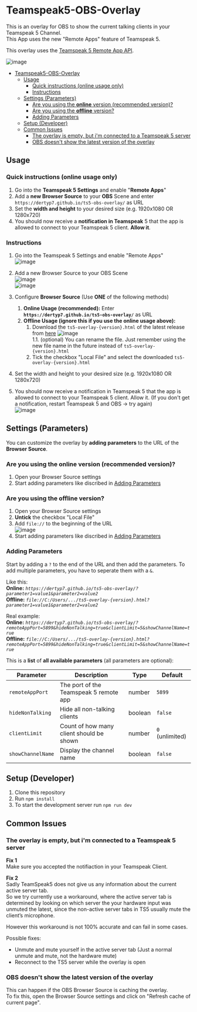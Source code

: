 # Teamspeak5-OBS-Overlay

This is an overlay for OBS to show the current talking clients in your Teamspeak 5 Channel.  
This App uses the new "Remote Apps" feature of Teamspeak 5.

This overlay uses the [Teamspeak 5 Remote App API](https://github.com/DerTyp7/react-ts5-remote-app-api).

![image](https://github.com/DerTyp7/ts5-obs-overlay/assets/76851529/d0ab06f2-1a36-479d-826f-bd4bd3d405b7)

- [Teamspeak5-OBS-Overlay](#teamspeak5-obs-overlay)
  - [Usage](#usage)
    - [Quick instructions (online usage only)](#quick-instructions-online-usage-only)
    - [Instructions](#instructions)
  - [Settings (Parameters)](#settings-parameters)
    - [Are you using the **online** version (recommended version)?](#are-you-using-the-online-version-recommended-version)
    - [Are you using the **offline** version?](#are-you-using-the-offline-version)
    - [Adding Parameters](#adding-parameters)
  - [Setup (Developer)](#setup-developer)
  - [Common Issues](#common-issues)
    - [The overlay is empty, but i'm connected to a Teamspeak 5 server](#the-overlay-is-empty-but-im-connected-to-a-teamspeak-5-server)
    - [OBS doesn't show the latest version of the overlay](#obs-doesnt-show-the-latest-version-of-the-overlay)

## Usage

### Quick instructions (online usage only)

1. Go into the **Teamspeak 5 Settings** and enable "**Remote Apps**"
2. Add a **new Browser Source** to your **OBS** Scene and enter `https://dertyp7.github.io/ts5-obs-overlay/` as URL
3. Set the **width and height** to your desired size (e.g. 1920x1080 OR 1280x720)
4. You should now receive a **notification in Teamspeak** 5 that the app is allowed to connect to your Teamspeak 5 client. **Allow it**.

### Instructions

1. Go into the Teamspeak 5 Settings and enable "Remote Apps"  
   ![image](https://github.com/DerTyp7/ts5-obs-overlay/assets/76851529/b31bc553-fde2-46ab-b07c-d3c81339cc7d)

2. Add a new Browser Source to your OBS Scene  
   ![image](https://github.com/DerTyp7/ts5-obs-overlay/assets/76851529/0198b468-bb96-4b65-bdd4-3d6bb3ef7d25)  
   ![image](https://github.com/DerTyp7/ts5-obs-overlay/assets/76851529/58ad399f-5344-456f-b243-6e267b489fd5)

3. Configure **Browser Source** (Use **ONE** of the following methods)

   1. **Online Usage (recommended):** Enter **`https://dertyp7.github.io/ts5-obs-overlay/`** as URL
   2. **Offline Usage (ignore this if you use the online usage above):**
      1. Download the `ts5-overlay-{version}.html` of the latest release from [here](https://github.com/DerTyp7/ts5-obs-overlay/releases/latest)
         ![image](https://github.com/DerTyp7/ts5-obs-overlay/assets/76851529/04dc3a66-c493-429b-b4ae-44bade473ad6)  
         1.1. (optional) You can rename the file. Just remember using the new file name in the future instead of `ts5-overlay-{version}.html`
      2. Tick the checkbox "Local File" and select the downloaded `ts5-overlay-{version}.html`

4. Set the width and height to your desired size (e.g. 1920x1080 OR 1280x720)
5. You should now receive a notification in Teamspeak 5 that the app is allowed to connect to your Teamspeak 5 client. Allow it. (If you don't get a notification, restart Teamspeak 5 and OBS -> try again)  
   ![image](https://github.com/DerTyp7/ts5-obs-overlay/assets/76851529/40faa435-e128-415f-98eb-a9e8809e8f65)

## Settings (Parameters)

You can customize the overlay by **adding parameters** to the URL of the **Browser Source**.

### Are you using the **online** version (recommended version)?

1. Open your Browser Source settings
2. Start adding parameters like discribed in [Adding Parameters](#adding-parameters)

### Are you using the **offline** version?

1. Open your Browser Source settings
2. **Untick** the checkbox "Local File"
3. Add `file://` to the beginning of the URL  
   ![image](https://github.com/DerTyp7/ts5-obs-overlay/assets/76851529/87985b4c-4397-4681-9635-239d1e382c24)
4. Start adding parameters like discribed in [Adding Parameters](#adding-parameters)

### Adding Parameters

Start by adding a `?` to the end of the URL and then add the parameters.
To add multiple parameters, you have to seperate them with a `&`.

Like this:  
**Online:** _`https://dertyp7.github.io/ts5-obs-overlay/?parameter1=value1&parameter2=value2`_  
**Offline:** _`file://C:/Users/.../ts5-overlay-{version}.html?parameter1=value1&parameter2=value2`_

Real example:  
**Online:** _`https://dertyp7.github.io/ts5-obs-overlay/?remoteAppPort=5899&hideNonTalking=true&clientLimit=5&showChannelName=true`_  
**Offline:** _`file://C:/Users/.../ts5-overlay-{version}.html?remoteAppPort=5899&hideNonTalking=true&clientLimit=5&showChannelName=true`_

This is a **list** of **all available parameters** (all parameters are optional):

| Parameter         | Description                              | Type    | Default         |
| ----------------- | ---------------------------------------- | ------- | --------------- |
| `remoteAppPort`   | The port of the Teamspeak 5 remote app   | number  | `5899`          |
| `hideNonTalking`  | Hide all non-talking clients             | boolean | `false`         |
| `clientLimit`     | Count of how many client should be shown | number  | `0` (unlimited) |
| `showChannelName` | Display the channel name                 | boolean | `false`         |

## Setup (Developer)

1. Clone this repository
2. Run `npm install`
3. To start the development server run `npm run dev`

## Common Issues

### The overlay is empty, but i'm connected to a Teamspeak 5 server
**Fix 1**  
Make sure you accepted the notifiaction in your Teamspeak Client.

**Fix 2**  
Sadly TeamSpeak5 does not give us any information about the current active server tab.  
So we try currently use a workaround, where the active server tab is determined by looking on which server the your hardware input was unmuted the latest, since the non-active server tabs in TS5 usually mute the client’s microphone.

However this workaround is not 100% accurate and can fail in some cases.

Possible fixes:

- Unmute and mute yourself in the active server tab (Just a normal unmute and mute, not the hardware mute)
- Reconnect to the TS5 server while the overlay is open

### OBS doesn't show the latest version of the overlay

This can happen if the OBS Browser Source is caching the overlay.  
To fix this, open the Browser Source settings and click on "Refresh cache of current page".
